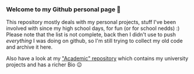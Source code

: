 ### Welcome to my Github personal page 👋

<!--
**nbenatti/nbenatti** is a ✨ _special_ ✨ repository because its `README.md` (this file) appears on your GitHub profile.

Here are some ideas to get you started:

- 🔭 I’m currently working on ...
- 🌱 I’m currently learning ...
- 👯 I’m looking to collaborate on ...
- 🤔 I’m looking for help with ...
- 💬 Ask me about ...
- 📫 How to reach me: ...
- 😄 Pronouns: ...
- ⚡ Fun fact: ...
-->

This repository mostly deals with my personal projects, stuff I've been involved with since my high school days, for fun (or for school nedds) :)  
Please note that the list is not complete, back then I didn't use to push *everything* I was doing on github, so I'm still trying to collect my old code and archive it here.

Also have a look at my ["Academic" repository](https://github.com/nicolasbenatti) which contains my university projects and has a richer Bio 😉
